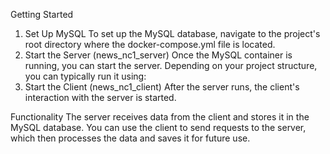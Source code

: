 Getting Started
1. Set Up MySQL
To set up the MySQL database, navigate to the project's root directory where the docker-compose.yml file is located.
2. Start the Server (news_nc1_server)
Once the MySQL container is running, you can start the server. Depending on your project structure, you can typically run it using:
3. Start the Client (news_nc1_client)
After the server runs, the client's interaction with the server is started.

Functionality
The server receives data from the client and stores it in the MySQL database. You can use the client to send requests to the server, which then processes the data and saves it for future use.
